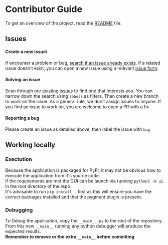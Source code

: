 # Contributor Guide

To get an overview of the project, read the [README](./README.md) file.

## Issues

#### Create a new issue\

If encounter a problem or bug, [search if an issue already exists](https://github.com/conanpodewitt/vehicle-specification-editor/issues). If a related issue doesn't exist, you can open a new issue using a relevant [issue form](https://github.com/conanpodewitt/vehicle-specification-editor/issues/new).

#### Solving an issue

Scan through our [existing issues](https://github.com/github/docs/issues) to find one that interests you. You can narrow down the search using `labels` as filters. Then create a new branch to work on the issue. As a general rule, we don’t assign issues to anyone. If you find an issue to work on, you are welcome to open a PR with a fix.

#### Reporting a bug

Please create an issue as detailed above, then label the issue with `bug`


## Working locally

### Exectution

Because the application is packaged for PyPi, it may not be obvious how to execute the application from it's source code.   
If the requirements are met the GUI can be launch via running ``python3 -m ui`` in the root directory of the repo \
It's advisable to run ``pip install .`` first as this will ensure you have the correct packages installed and that the pygment plugin is present.


### Debugging

To Debug the application, copy the `__main__.py` to the root of the repository. From this new `__main__` running any python debugger will produce the expected results. \
**Remember to remove or  the extra `__main__` before commiting**

